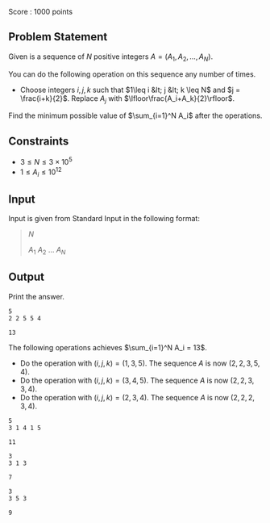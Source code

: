 Score : $1000$ points

## Problem Statement

Given is a sequence of $N$ positive integers $A = (A_1, A_2, \ldots, A_N)$.

You can do the following operation on this sequence any number of times.

- Choose integers $i, j, k$ such that $1\leq i &lt; j &lt; k \leq N$ and $j = \frac{i+k}{2}$. Replace $A_j$ with $\lfloor\frac{A_i+A_k}{2}\rfloor$.

Find the minimum possible value of $\sum_{i=1}^N A_i$ after the operations.

## Constraints

- $3\leq N\leq 3\times 10^5$
- $1\leq A_i\leq 10^{12}$

## Input

Input is given from Standard Input in the following format:

> $N$
> 
> $A_1$ $A_2$ $\ldots$ $A_N$

## Output

Print the answer.

```input1
5
2 2 5 5 4
```

```output1
13
```

The following operations achieves $\sum_{i=1}^N A_i = 13$.

- Do the operation with $(i,j,k) = (1,3,5)$. The sequence $A$ is now $(2,2,3,5,4)$.
- Do the operation with $(i,j,k) = (3,4,5)$. The sequence $A$ is now $(2,2,3,3,4)$.
- Do the operation with $(i,j,k) = (2,3,4)$. The sequence $A$ is now $(2,2,2,3,4)$.

```input2
5
3 1 4 1 5
```

```output2
11
```

```input3
3
3 1 3
```

```output3
7
```

```input4
3
3 5 3
```

```output4
9
```